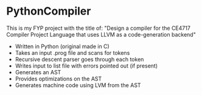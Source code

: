 # PythonCompiler

This is my FYP project with the title of:
"Design a compiler for the CE4717 Compiler Project Language that uses LLVM as a code-generation backend"

- Written in Python (original made in C)
- Takes an input .prog file and scans for tokens
- Recursive descent parser goes through each token
- Writes input to list file with errors pointed out (if present)
- Generates an AST
- Provides optimizations on the AST
- Generates machine code using LVM from the AST
